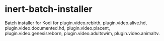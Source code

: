 # inert-batch-installer
Batch installer for Kodi for 
plugin.video.rebirth,
plugin.video.alive.hd,
plugin.video.documented.hd,
plugin.video.placent,
plugin.video.genesisreborn,
plugin.video.adultswim,
plugin.video.animaltv.
